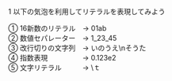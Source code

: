 1 以下の気泡を利用してリテラルを表現してみよう

① 16新数のリテラル　→ 01ab<br>
② 数値セパレーター　→ 1_23_45<br>
③ 改行切りの文字列　→ いのうえ\nそうた<br>
④ 指数表現　　　　　→ 0.123e2<br>
⑤ 文字リテラル　　　→ \ｔ<br>